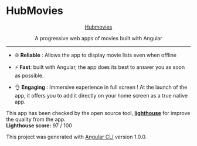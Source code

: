 # HubMovies

<p align="center">
    <a href="https://hubmovies-a26fc.firebaseapp.com" src="https://github.com/clamarque/hub-movies/blob/master/src/assets/icons/android-chrome-192x192.png?raw=true" alt="logo" >Hubmovies</a>
</p>
<p align="center">
    A progressive web apps of movies built with Angular
</p>
<hr>

- :globe_with_meridians: **Reliable** : Allows the app to display movie lists even when offline

- :zap: **Fast**: built with Angular, the app does its best to answer you as soon as possible.

- :ok_hand: **Engaging** : Immersive experience in full screen ! At the launch of the app, it offers you to add it directly on your home screen as a true native app.

This app has been checked by the open source tool, [**lighthouse**](https://github.com/GoogleChrome/lighthouse) for improve the quality from the app.   
**Lighthouse score:** 97 / 100

This project was generated with [Angular CLI](https://github.com/angular/angular-cli) version 1.0.0.

